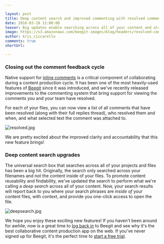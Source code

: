 ```yaml
---

layout: post
title: Deep content search and improved commenting with resolved comments
date: 2016-03-18 12:00:00
teaser: Big updates enable searching across all of your content and also provide end-to-end comment visibility.
image: https://s3.amazonaws.com/beegit-images/blog/headers/resolved-comments-and-content-search-upgrades.jpg
author: kris_ciccarello
comments: true
shortUrl: 

---
```


### Closing out the comment feedback cycle

Native support for [inline comments](http://blog.beegit.com/platform/2014/10/07/inline-comments-release/) is a critical component of collaborating during a content production cycle. It has been one of the most heavily-used features of [Beegit](https://beegit.com/) since it was introduced, and we've recently released improvements to the commenting system that bring support for viewing the comments you and your team have resolved.

For each of your files, you can now view a list of all comments that have been resolved (along with their full replies thread), who resolved them and when, and what selected text the comment was attached to.

![resolved.jpg](https://ucarecdn.com/5097f67b-d7b3-4eb2-8b57-dbbcc2b1b10a/)

We are pretty excited about the improved clarity and accountability that this new feature brings!

### Deep content search upgrades

The universal search box that searches across all of your projects and files has been a big hit. Originally, the search only searched across your filenames and not the content inside of your files. To promote content reusability and findability, we've updated the search to perform what we're calling a _deep search_ across all of your content. Now, your search results will report back to you where your search phrases are _inside of_ your content files, with context, and provide you one-click access to open the file.

![deepsearch.jpg](https://ucarecdn.com/30824074-62b9-4cdf-8f66-312f35465bac/)

We hope you enjoy these exciting new features! If you haven't been around for awhile, now is a great time to [log back in](https://beegit.com/login) to Beegit and see why it's the best collaborative content production app on the web. If you've never signed up for Beegit, it's the perfect time to [start a free trial](https://beegit.com/signup/starter).
